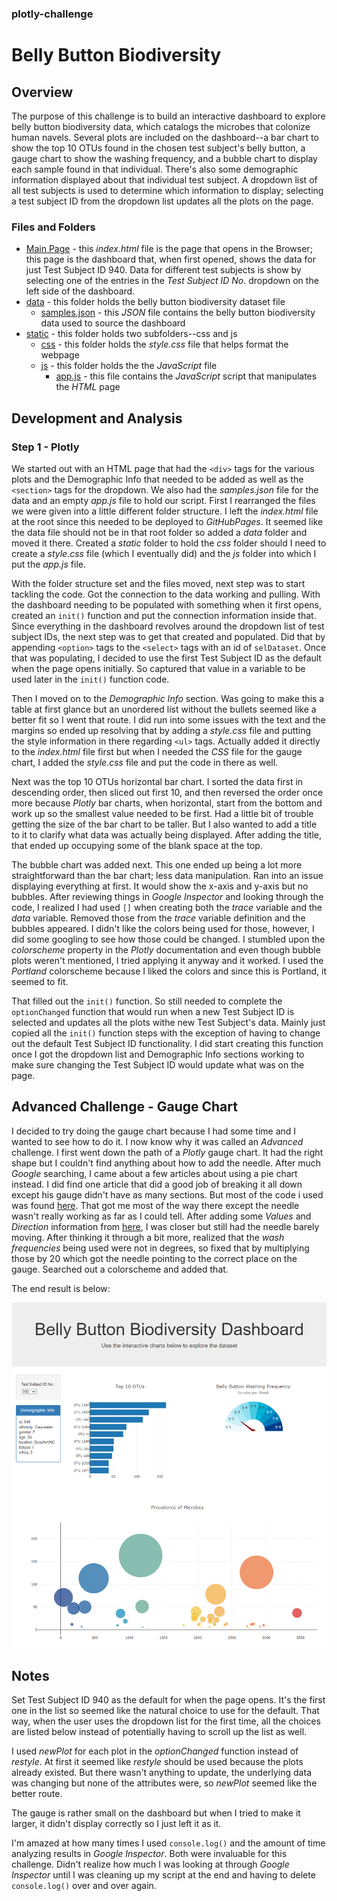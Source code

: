 ### plotly-challenge
# Belly Button Biodiversity

## Overview

The purpose of this challenge is to build an interactive dashboard to explore belly button biodiversity data, which catalogs the microbes that colonize human navels. Several plots are included on the dashboard--a bar chart to show the top 10 OTUs found in the chosen test subject's belly button, a gauge chart to show the washing frequency, and a bubble chart to display each sample found in that individual. There's also some demographic information displayed about that individual test subject. A dropdown list of all test subjects is used to determine which information to display; selecting a test subject ID from the dropdown list updates all the plots on the page.


### Files and Folders

* [Main Page](index.html) - this *index.html* file is the page that opens in the Browser; this page is the dashboard that, when first opened, shows the data for just Test Subject ID 940. Data for different test subjects is show by selecting one of the entries in the *Test Subject ID No.* dropdown on the left side of the dashboard.
* [data](data/) - this folder holds the belly button biodiversity dataset file
    * [samples.json](data/samples.json) - this *JSON* file contains the belly button biodiversity data used to source the dashboard
* [static](static/) - this folder holds two subfolders--css and js
    * [css](static/css/) - this folder holds the *style.css* file that helps format the webpage
    * [js](static/js/) - this folder holds the the *JavaScript* file
        * [app.js](static/js/app.js) - this file contains the *JavaScript* script that manipulates the *HTML* page


## Development and Analysis

### Step 1 - Plotly

We started out with an HTML page that had the `<div>` tags for the various plots and the Demographic Info that needed to be added as well as the `<section>` tags for the dropdown. We also had the *samples.json* file for the data and an empty *app.js* file to hold our script. First I rearranged the files we were given into a little different folder structure. I left the *index.html* file at the root since this needed to be deployed to *GitHubPages*. It seemed like the data file should not be in that root folder so added a *data* folder and moved it there. Created a *static* folder to hold the *css* folder should I need to create a *style.css* file (which I eventually did) and the *js* folder into which I put the *app.js* file.

With the folder structure set and the files moved, next step was to start tackling the code. Got the connection to the data working and pulling. With the dashboard needing to be populated with something when it first opens, created an `init()` function and put the connection information inside that. Since everything in the dashboard revolves around the dropdown list of test subject IDs, the next step was to get that created and populated. Did that by appending `<option>` tags to the `<select>` tags with an id of `selDataset`. Once that was populating, I decided to use the first Test Subject ID as the default when the page opens initially. So captured that value in a variable to be used later in the `init()` function code. 

Then I moved on to the *Demographic Info* section. Was going to make this a table at first glance but an unordered list without the bullets seemed like a better fit so I went that route. I did run into some issues with the text and the margins so ended up resolving that by adding a *style.css* file and putting the style information in there regarding `<ul>` tags. Actually added it directly to the *index.html* file first but when I needed the *CSS* file for the gauge chart, I added the *style.css* file and put the code in there as well.

Next was the top 10 OTUs horizontal bar chart. I sorted the data first in descending order, then sliced out first 10, and then reversed the order once more because *Plotly* bar charts, when horizontal, start from the bottom and work up so the smallest value needed to be first. Had a little bit of trouble getting the size of the bar chart to be taller. But I also wanted to add a title to it to clarify what data was actually being displayed. After adding the title, that ended up occupying some of the blank space at the top.

The bubble chart was added next. This one ended up being a lot more straightforward than the bar chart; less data manipulation. Ran into an issue displaying everything at first. It would show the x-axis and y-axis but no bubbles. After reviewing things in *Google Inspector* and looking through the code, I realized I had used `[]` when creating both the *trace* variable and the *data* variable. Removed those from the *trace* variable definition and the bubbles appeared. I didn't like the colors being used for those, however, I did some googling to see how those could be changed. I stumbled upon the *colorscheme* property in the *Plotly* documentation and even though bubble plots weren't mentioned, I tried applying it anyway and it worked. I used the *Portland* colorscheme because I liked the colors and since this is Portland, it seemed to fit.

That filled out the `init()` function. So still needed to complete the `optionChanged` function that would run when a new Test Subject ID is selected and updates all the plots withe new Test Subject's data. Mainly just copied all the `init()` function steps with the exception of having to change out the default Test Subject ID functionality. I did start creating this function once I got the dropdown list and Demographic Info sections working to make sure changing the Test Subject ID would update what was on the page.


## Advanced Challenge - Gauge Chart

I decided to try doing the gauge chart because I had some time and I wanted to see how to do it. I now know why it was called an *Advanced* challenge. I first went down the path of a *Plotly* gauge chart. It had the right shape but I couldn't find anything about how to add the needle. After much *Google* searching, I came about a few articles about using a pie chart instead. I did find one article that did a good job of breaking it all down except his gauge didn't have as many sections. But most of the code i used was found [here](https://com2m.de/blog/technology/gauge-charts-with-plotly/). That got me most of the way there except the needle wasn't really working as far as I could tell. After adding some *Values* and *Direction* information from [here](https://stackoverflow.com/questions/53211506/calculating-adjusting-the-needle-in-gauge-chart-plotly-js), I was closer but still had the needle barely moving. After thinking it through a bit more, realized that the *wash frequencies* being used were not in degrees, so fixed that by multiplying those by 20 which got the needle pointing to the correct place on the gauge. Searched out a colorscheme and added that. 

The end result is below:

![Images/bb_dashboard.PNG](Images/bb_dashboard.PNG)


## Notes

Set Test Subject ID 940 as the default for when the page opens. It's the first one in the list so seemed like the natural choice to use for the default. That way, when the user uses the dropdown list for the first time, all the choices are listed below instead of potentially having to scroll up the list as well.

I used *newPlot* for each plot in the *optionChanged* function instead of *restyle*. At first it seemed like *restyle* should be used because the plots already existed. But there wasn't anything to update, the underlying data was changing but none of the attributes were, so *newPlot* seemed like the better route.

The gauge is rather small on the dashboard but when I tried to make it larger, it didn't display correctly so I just left it as it.

I'm amazed at how many times I used `console.log()` and the amount of time analyzing results in *Google Inspector*. Both were invaluable for this challenge. Didn't realize how much I was looking at through *Google Inspector* until I was cleaning up my script at the end and having to delete `console.log()` over and over again.
